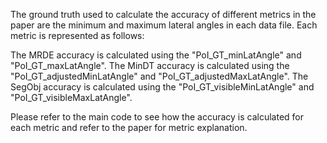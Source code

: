 The ground truth used to calculate the accuracy of different metrics in the paper are the minimum and maximum lateral angles in each data file. Each metric is represented as follows:

The MRDE accuracy is calculated using the "PoI_GT_minLatAngle" and "PoI_GT_maxLatAngle".
The MinDT accuracy is calculated using the "PoI_GT_adjustedMinLatAngle" and "PoI_GT_adjustedMaxLatAngle".
The SegObj accuracy is calculated using the "PoI_GT_visibleMinLatAngle" and "PoI_GT_visibleMaxLatAngle".

Please refer to the main code to see how the accuracy is calculated for each metric and refer to the paper for metric explanation.

